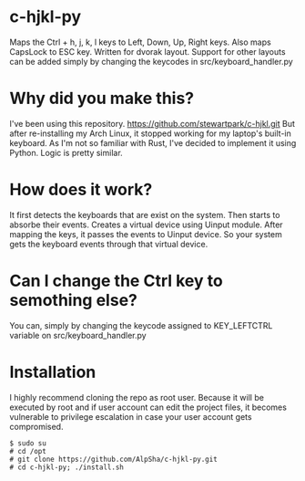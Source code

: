 # c-hjkl-py
Maps the Ctrl + h, j, k, l keys to Left, Down, Up, Right keys.
Also maps CapsLock to ESC key.
Written for dvorak layout. Support for other layouts can be added simply by changing the keycodes in src/keyboard_handler.py

# Why did you make this?
I've been using this repository. https://github.com/stewartpark/c-hjkl.git
But after re-installing my Arch Linux, it stopped working for my laptop's built-in keyboard.
As I'm not so familiar with Rust, I've decided to implement it using Python. Logic is pretty similar.

# How does it work?
It first detects the keyboards that are exist on the system. Then starts to absorbe their events. Creates a virtual device using Uinput module.
After mapping the keys, it passes the events to Uinput device. So your system gets the keyboard events through that virtual device.

# Can I change the Ctrl key to semothing else?
You can, simply by changing the keycode assigned to KEY_LEFTCTRL variable on src/keyboard_handler.py

# Installation
I highly recommend cloning the repo as root user. Because it will be executed by root and if user account can edit the project files, it becomes vulnerable to privilege escalation in case your user account gets compromised.

```console
$ sudo su
# cd /opt
# git clone https://github.com/AlpSha/c-hjkl-py.git
# cd c-hjkl-py; ./install.sh
```

